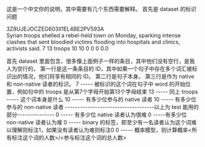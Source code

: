 这是一个中文你的说明，其中需要有几个东西需要解释。
首先是 dataset 的标识问题

3Z8UJEJOCZEG603II1EL4BE2PV593A	
Syrian troops shelled a rebel-held town on Monday, sparking intense clashes that sent bloodied victims flooding into hospitals and clinics, activists said.	
7	13	troops	10	10	0	0	0	0.0

首先 dataset 里面包含，很多像上面例子一样的条目，其中他们没有空行，是我人为空行的，
第一行是这一条条目的 ID，其中如果一个句子中存在多个词汇被标识出的情况，他们将享有相同的 ID。
第二行是句子本身。
第三行是作为 native 和 non-native 读者的标识。
7 ----- 被标识的这个词在句子中 word 的开始位置，例如句中的 troops 是从第7个字母开始第13个字母结束
13 ----- 同上
troops ----- 这个词本身是什么
10  ----- 有多少位参与的 native 读者
10 ----- 有多少位参与的 non-native 读者
------------------------------------以上为 test 能用的部分---------------
0 ----- 有多少位 native 读者认为很难
0 -----有多少位 non-native 读者认为难
0 ----- binary 的标签，即至少有一名读者认为这个词难以理解则标注1，如果没有读者认为难则标注0
0 ----- 概率模型，则计算概率<所有标注这个词的人数>/<参与标注这个词的总人数>